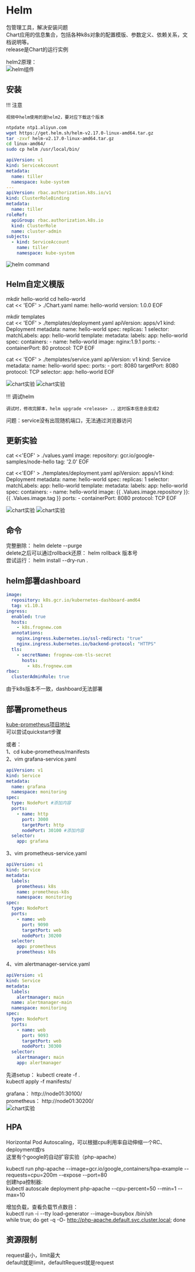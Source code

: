 # Helm

包管理工具，解决安装问题  
Chart应用的信息集合，包括各种k8s对象的配置模版、参数定义、依赖关系，文档说明等。  
release是Chart的运行实例 

helm2原理：  
![helm组件](../img/k8s-helm-theory.png)   

## 安装

!!! 注意

    视频中helm使用的是helm2，要对应下载这个版本

```bash
ntpdate ntp1.aliyun.com
wget https://get.helm.sh/helm-v2.17.0-linux-amd64.tar.gz
tar -zxvf helm-v2.17.0-linux-amd64.tar.gz
cd linux-amd64/
sudo cp helm /usr/local/bin/
```

```yaml
apiVersion: v1
kind: ServiceAccount
metadata:
  name: tiller
  namespace: kube-system
---
apiVersion: rbac.authorization.k8s.io/v1
kind: ClusterRoleBinding
metadata:
  name: tiller
roleRef:
  apiGroup: rbac.authorization.k8s.io
  kind: ClusterRole
  name: cluster-admin
subjects:
  - kind: ServiceAccount
    name: tiller
    namespace: kube-system
```

![helm command](../img/k8s-helm-command.png)

## Helm自定义模版

mkdir hello-world
cd hello-world   
cat << 'EOF'  > ./Chart.yaml
name: hello-world
version: 1.0.0
EOF

mkdir templates  
cat << 'EOF' > ./templates/deployment.yaml
apiVersion: apps/v1
kind: Deployment
metadata: 
  name: hello-world
spec:
  replicas: 1
  selector:
    matchLabels:
      app: hello-world
  template:
    metadata:
      labels:
        app: hello-world
    spec:
      containers:
        - name: hello-world
          image: nginx:1.9.1
          ports:
            - containerPort: 80
              protocol: TCP
EOF

cat << 'EOF' > ./templates/service.yaml
apiVersion: v1
kind: Service
metadata: 
  name: hello-world
spec:
  ports:
    - port: 8080
      targetPort: 8080
      protocol: TCP
  selector:
    app: hello-world
EOF

![chart实验](../img/k8s-helm-chart-exp.png)
![chart实验](../img/k8s-helm-chart-exp2.png)

!!! 调试helm

    调试时，修改完脚本，helm upgrade <release> .，这时版本信息会变成2

问题：service没有出现随机端口，无法通过浏览器访问

## 更新实验

cat <<'EOF' > ./values.yaml
image:
  repository: gcr.io/google-samples/node-hello
  tag: '2.0'
EOF

cat <<'EOF' > ./templates/deployment.yaml
apiVersion: apps/v1
kind: Deployment
metadata:
  name: hello-world
spec:
  replicas: 1
  selector:
    matchLabels:
      app: hello-world
  template:
    metadata:
      labels:
        app: hello-world
    spec:
      containers:
        - name: hello-world
          image: {{ .Values.image.repository }}:{{ .Values.image.tag }}
          ports:
            - containerPort: 8080
              protocol: TCP
EOF

![chart实验](../img/k8s-helm-chart-exp2.png)
![chart实验](../img/k8s-helm-chart-exp4.png)

## 命令

完整删除： helm delete --purge <release>  
delete之后可以通过rollback还原：  helm rollback <release> 版本号  
尝试运行： helm install --dry-run .  

## helm部署dashboard

```yaml
image:
  repository: k8s.gcr.io/kubernetes-dashboard-amd64
  tag: v1.10.1
ingress:
  enabled: true
  hosts:
    - k8s.frognew.com
  annotations:
    nginx.ingress.kubernetes.io/ssl-redirect: "true"
    nginx.ingress.kubernetes.io/backend-protocol: "HTTPS"
  tls:
    - secretName: frognew-com-tls-secret
      hosts:
        - k8s.frognew.com
rbac:
  clusterAdminRole: true
```
由于k8s版本不一致，dashboard无法部署

## 部署prometheus

[kube-prometheus项目地址](https://github.com/prometheus-operator/kube-prometheus)  
可以尝试quickstart步骤  

或者：  
1、cd kube-prometheus/manifests  
2、vim grafana-service.yaml
```yaml
apiVersion: v1
kind: Service
metadata:
  name: grafana
  namespace: monitoring
spec:
  type: NodePort #添加内容
  ports:
    - name: http
      port: 3000
      targetPort: http
      nodePort: 30100 #添加内容
  selector:
    app: grafana
```
3、vim prometheus-service.yaml
```yaml
apiVersion: v1
kind: Service
metadata:
  labels:
    prometheus: k8s
    name: prometheus-k8s
    namespace: monitoring
spec:
  type: NodePort
  ports:
    - name: web
      port: 9090
      targetPort: web
      nodePort: 30200
  selector:
    app: prometheus
    prometheus: k8s
```
4、vim alertmanager-service.yaml
```yaml
apiVersion: v1
kind: Service
metadata:
  labels:
    alertmanager: main
  name: alertmanager-main
  namespace: monitoring
spec:
  type: NodePort
  ports:
    - name: web
      port: 9093
      targetPort: web
      nodePort: 30300
  selector:
    alertmanager: main
    app: alertmanager
```

先进setup： kubectl create -f .  
kubectl apply -f manifests/  

grafana： http://node01:30100/  
prometheus： http://node01:30200/  
![chart实验](../img/k8s-helm-chart-exp3.png)

## HPA

Horizontal Pod Autoscaling，可以根据cpu利用率自动伸缩一个RC、deployment或rs  
这里有个google的自动扩容实验（php-apache）  

kubectl run php-apache --image=gcr.io/google_containers/hpa-example --requests=cpu=200m --expose --port=80  
创建hpa控制器:  
kubectl autoscale deployment php-apache --cpu-percent=50 --min=1 --max=10  

增加负载，查看负载节点数目：  
kubectl run -i --tty load-generator --image=busybox /bin/sh  
while true; do get -q -O- http://php-apache.default.svc.cluster.local; done  

## 资源限制

request最小，limit最大  
default就是limit，defaultRequest就是request  